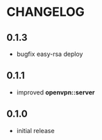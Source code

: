 # CHANGELOG

## 0.1.3

* bugfix easy-rsa deploy

## 0.1.1

* improved **openvpn::server**

## 0.1.0

* initial release

